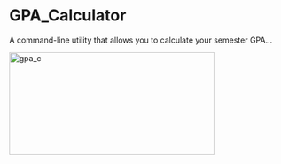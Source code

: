 # GPA_Calculator

A command-line utility that allows you to calculate your semester GPA... 

<img width="370" height="185" alt="gpa_c" src="https://github.com/user-attachments/assets/47939fa1-90a5-4106-a563-944bbead046c" />
